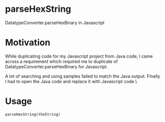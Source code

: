 # parseHexString
DatatypeConverter.parseHexBinary in Javascript

# Motivation
While duplicating code for my Javascript project from Java code, I came across a requirement which required me to duplicate of DatatypeConverter.parseHexBinary for Javascript.

A lot of searching and using samples failed to match the Java output. Finally I had to open the Java code and replace it with Javascript code.\

# Usage
```
parseHexString(theString)
```
